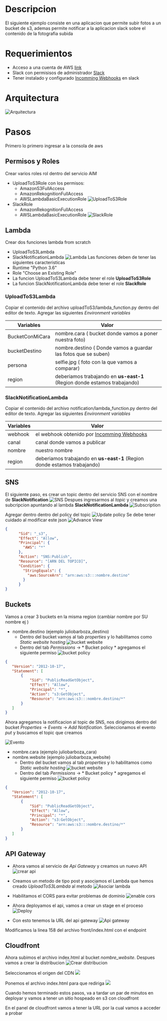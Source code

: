 # Descripcion 
 El siguiente ejemplo consiste en una aplicacion que permite subir fotos a un bucket de s3, ademas permite notificar a la aplicacion slack sobre el contenido de la fotografia subida 
# Requerimientos
 * Acceso a una cuenta de AWS [link](https://aws.amazon.com/free/)
 * Slack con permisisos de administrador [Slack](https://slack.com/)
 * Tener instalado y configurado [Incomming Webhooks](https://api.slack.com/incoming-webhooks) en slack 
# Arquitectura
![Arquitectura](https://content.screencast.com/users/rcor_cr/folders/Jing/media/c4705ef3-18cd-40c5-beed-8ec456117c1d/2018-10-06_2039.png)
# Pasos
Primero lo primero ingresar a la consola de aws 
## Permisos y Roles
Crear varios roles rol dentro del servicio AIM
* UploadToS3Role con los permisos: 
  * AmazonS3FullAccess
  * AmazonRekognitionFullAccess
  * AWSLambdaBasicExecutionRole
![UploadToS3Role](https://content.screencast.com/users/rcor_cr/folders/Jing/media/c197ce77-e17c-4f42-9dec-3de4b8e53aad/2018-10-06_2054.png)
* SlackRole
  * AmazonRekognitionFullAccess
  * AWSLambdaBasicExecutionRole
![SlackRole](https://content.screencast.com/users/rcor_cr/folders/Jing/media/4a69efaa-d211-417f-9aff-cee450668544/2018-10-06_2103.png)

## Lambda
Crear dos funciones lambda from scratch 
* UploadToS3Lambda 
* SlackNotificationLambda
![Lambda](https://content.screencast.com/users/rcor_cr/folders/Jing/media/12fc4e0b-0d69-4877-bf0e-c7e97d1a62a5/2018-10-06_2139.png)
Las funciones deben de tener las siguientes caracteristicas 
* Runtime "Python 3.6"
* Role "Choose an Existing Role"
* La funcion UploadToS3Lambda debe tener el role **UploadToS3Role**
* La funcion SlackNotificationLambda debe tener el role **SlackRole**

### UploadToS3Lambda
Copiar el contenido del archivo uploadToS3/lambda_function.py dentro del editor de texto. 
Agregar las siguientes *Environment variables*

| Variables | Valor  |
|-----------------|--------------------------------------------------------------------------|
| BucketConMiCara | nombre.cara  ( bucket donde vamos a poner nuestra foto) |
| bucketDestino | nombre.destino ( Donde vamos a guardar las fotos que se suben) |
| persona | selfie.jpg ( foto con la que vamos a comparar) |
| region | deberiamos trabajando en **us-east-1** (Region donde estamos trabajando) |

### SlackNotificationLambda
Copiar el contenido del archivo notification/lambda_function.py dentro del editor de texto. 
Agregar las siguientes *Environment variables*

| Variables | Valor  |
|-----------|---------------------------------------------------------------------------------------|
| webhook | el webhook obtenido por [Incomming Webhooks](https://api.slack.com/incoming-webhooks) |
| canal | canal donde vamos a publicar |
| nombre | nuestro nombre |
| region | deberiamos trabajando en **us-east-1** (Region donde estamos trabajando) |

## SNS
El siguiente paso, es crear un topic dentro del servicio SNS con el nombre de **SlackNotification**
![SNS](https://content.screencast.com/users/rcor_cr/folders/Jing/media/4032902a-7452-4262-b51a-5dbe03f00dae/2018-10-06_2154.png)
Despues ingresarmos al *topic* y creamos una subcripcion apuntando al lambda **SlackNotificationLambda** 
![Subscription](https://content.screencast.com/users/rcor_cr/folders/Jing/media/51e10c48-0f03-442e-b11a-3c8c06683575/2018-10-06_2157.png)

Agregar dentro dentro del policy del topic 
![Update policy](https://content.screencast.com/users/rcor_cr/folders/Jing/media/a3502267-e0dc-4801-be44-aa1161781f7f/2018-10-06_2233.png)
Se debe tener cuidado al modificar este json
![Advance View](https://content.screencast.com/users/rcor_cr/folders/Jing/media/5c917c8e-60d8-40bd-a96d-717293ed9afc/2018-10-06_2232.png)

```json
{
      "Sid": "_s3",
      "Effect": "Allow",
      "Principal": {
        "AWS": "*"
      },
      "Action": "SNS:Publish",
      "Resource": "[ARN DEL TOPICO]",
      "Condition": {
        "StringEquals": {
          "aws:SourceArn": "arn:aws:s3:::nombre.destino"
        }
      }
}
```

## Buckets
Vamos a crear 3 buckets en la misma region (cambiar nombre por SU nombre ej )
* nombre.destino (ejemplo juliobarboza_destino)
  * Dentro del bucket vamos al tab *properties* y lo habilitamos como *Static website hosting*
![bucket website](https://content.screencast.com/users/rcor_cr/folders/Jing/media/6254c2af-0cd4-4832-bd4b-45b173face60/2018-10-06_2206.png)
  * Dentro del tab *Permissions* -> * Bucket policy * agregamos el siguiente permiso
  ![bucket policy](https://content.screencast.com/users/rcor_cr/folders/Jing/media/3d466842-7f0f-4884-b877-edab8ecfedca/2018-10-06_2236.png)
 ```json
 {
    "Version": "2012-10-17",
    "Statement": [
        {
            "Sid": "PublicReadGetObject",
            "Effect": "Allow",
            "Principal": "*",
            "Action": "s3:GetObject",
            "Resource": "arn:aws:s3:::nombre.destino/*"
        }
    ]
}
 ```
 Ahora agregamos la notificacion al topic de SNS, nos dirigimos dentro del bucket *Properties* -> *Events* -> *Add Notification*. Seleccionamos el evento *put* y buscamos el topic que creamos 
 
 ![Evento](https://content.screencast.com/users/rcor_cr/folders/Jing/media/4af8684a-d36d-4ef8-92d6-7776004c11ee/2018-10-06_2239.png)
 


* nombre.cara (ejemplo juliobarboza_cara)
* nombre.website (ejemplo juliobarboza_website)
  * Dentro del bucket vamos al tab *properties* y lo habilitamos como *Static website hosting*
![bucket website](https://content.screencast.com/users/rcor_cr/folders/Jing/media/6254c2af-0cd4-4832-bd4b-45b173face60/2018-10-06_2206.png)
  * Dentro del tab *Permissions* -> * Bucket policy * agregamos el siguiente permiso
  ![bucket policy](https://content.screencast.com/users/rcor_cr/folders/Jing/media/3d466842-7f0f-4884-b877-edab8ecfedca/2018-10-06_2236.png)
 ```json
 {
    "Version": "2012-10-17",
    "Statement": [
        {
            "Sid": "PublicReadGetObject",
            "Effect": "Allow",
            "Principal": "*",
            "Action": "s3:GetObject",
            "Resource": "arn:aws:s3:::nombre.destino/*"
        }
    ]
}
 ```

## API Gateway
* Ahora vamos al servicio de *Api Gateway* y creamos un nuevo API
![crear api](https://content.screencast.com/users/rcor_cr/folders/Jing/media/e6eb2aba-10ec-46cc-9148-87df8cc403b0/2018-10-06_2300.png)
* Creamos un metodo de tipo post y asociamos el Lambda que hemos creado *UploadToS3Lambda* al metodo
![Asociar lambda](https://content.screencast.com/users/rcor_cr/folders/Jing/media/06462a5b-8629-4af2-b808-add72d8a0356/2018-10-06_2301.png)

* Habilitamos el CORS para evitar problemas de dominio 
![enable cors](https://content.screencast.com/users/rcor_cr/folders/Jing/media/23688726-2e2f-40ed-9305-2768cbb96062/2018-10-06_2304.png)

* Ahora deployamos el api, vamos a crear un stage en el proceso
![Deploy](https://content.screencast.com/users/rcor_cr/folders/Jing/media/fff15b0a-14c8-433d-9a1e-cd5d0516d2d9/2018-10-06_2305.png)

* Con esto tenemos la URL del api gateway
![Api gateway](https://content.screencast.com/users/rcor_cr/folders/Jing/media/66776665-e101-4d06-9b25-13fbd8b06627/2018-10-06_2310.png)

Modificamos la linea 158 del archivo front/index.html con el endpoint
## Cloudfront

Ahora subimos el archivo index.html al bucket *nombre_website*. Despues vamos a crear la distribucion 
![Crear distribucion](https://content.screencast.com/users/rcor_cr/folders/Jing/media/3a4b9a3f-c90b-4e6a-b252-ec5c86a41407/2018-10-06_2314.png)

Seleccionamos el origen del CDN
![](https://content.screencast.com/users/rcor_cr/folders/Jing/media/9469eb00-2581-45e2-8b05-ed2deb9c5198/2018-10-06_2315.png)

Ponemos el archivo index.html para que rediriga 
![](https://content.screencast.com/users/rcor_cr/folders/Jing/media/2ae2db11-0996-46ff-971f-79d1098f810d/2018-10-06_2317.png)

Cuando hemos terminado estos pasos, va a tardar un par de minutos en deployar y vamos a tener un sitio hospeado en s3 con cloudfront

En el panel de cloudfront vamos a tener la URL por la cual vamos a acceder a probar 


